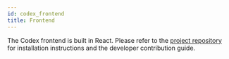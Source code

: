 ```yaml
---
id: codex_frontend
title: Frontend
---
```


The Codex frontend is built in React. Please refer to the [project repository](https://github.com/WildMeOrg/codex-frontend) for installation instructions and the developer contribution guide.


